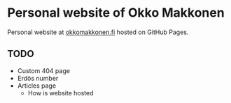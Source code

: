 # Personal website of Okko Makkonen

Personal website at [okkomakkonen.fi](https://okkomakkonen.fi) hosted on GitHub Pages.

## TODO

- Custom 404 page
- Erdös number
- Articles page
  - How is website hosted